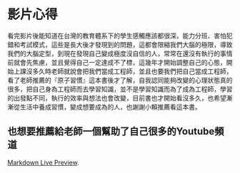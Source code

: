 # 影片心得
看完影片後能知道在台灣的教育體系下的學生感觸應該都很深，能力分班、害怕犯錯和考試模式，這些是長大後才發現到的問題，這都會限縮我們大腦的極限，導致我們的大腦定型，到現在發現自己變成極度沒自信的人，常常在還沒有執行的事情前就會先焦慮，並且覺得自己一定達成不了標，這幾年才開始調整自己的心態，開始上課沒多久時老師就說會把我們當成工程師，並且也要我們把自己當成工程師，看了老師推薦的『原子習慣』這本書後才了解，自我認同能夠改變的心理狀態真的很多，把自己身為工程師而去學習知識，並不是學習知識而為了成為工程師，學習的出發點不同，執行的效率與想法也會改變，目前書也才開始看沒多久，也希望漸漸從生活中養成習慣，變成想要成為的人，也謝謝小賴推薦看這本書。

## 也想要推薦給老師一個幫助了自己很多的Youtube頻道
[Markdown Live Preview](https://www.youtube.com/@gingerbread0529/featured).

